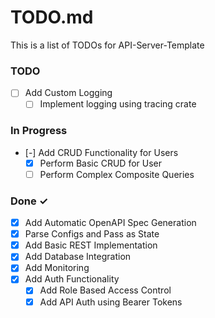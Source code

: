 # TODO.md

This is a list of TODOs for API-Server-Template

### TODO

- [ ] Add Custom Logging
  - [ ] Implement logging using tracing crate

### In Progress

- [-] Add CRUD Functionality for Users
  - [x] Perform Basic CRUD for User
  - [ ] Perform Complex Composite Queries

### Done ✓

- [x] Add Automatic OpenAPI Spec Generation
- [x] Parse Configs and Pass as State
- [x] Add Basic REST Implementation
- [x] Add Database Integration
- [x] Add Monitoring
- [x] Add Auth Functionality
  - [x] Add Role Based Access Control
  - [x] Add API Auth using Bearer Tokens